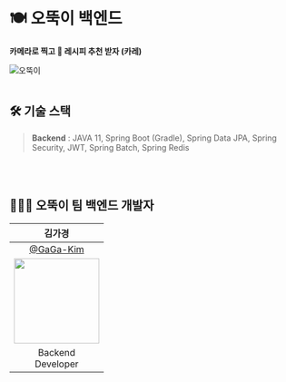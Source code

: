 # 🍽 오뚝이 백엔드
**카메라로 찍고 📸 레시피 추천 받자 (카레)**<br/>

![오뚝이](https://github.com/GaGa-Kim/Ottug-i_Curry/assets/87821678/5290eb28-d7d2-4398-8fe3-8e458ae573c5)
<br/><br/>

## 🛠 기술 스택
> **Backend** : JAVA 11, Spring Boot (Gradle), Spring Data JPA, Spring Security, JWT, Spring Batch, Spring Redis<br/>

<br/><br/>

## 👩🏻‍💻 오뚝이 팀 백엔드 개발자 
| 김가경 |
| :-: |
| [@GaGa-Kim](https://github.com/GaGa-Kim) |
|<img src="https://github.com/GaGa-Kim.png" style="width:150px; height:150px;">|
| Backend<br/>Developer |
